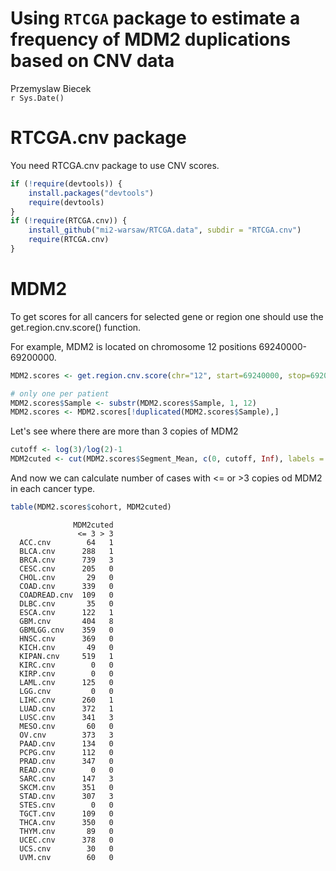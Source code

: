 # Using `RTCGA` package to estimate a frequency of MDM2 duplications based on CNV data
Przemyslaw Biecek  
`r Sys.Date()`  



# RTCGA.cnv package

You need RTCGA.cnv package to use CNV scores.


```r
if (!require(devtools)) {
    install.packages("devtools")
    require(devtools)
}
if (!require(RTCGA.cnv)) {
    install_github("mi2-warsaw/RTCGA.data", subdir = "RTCGA.cnv")
    require(RTCGA.cnv)
}
```


# MDM2

To get scores for all cancers for selected gene or region one should use
the get.region.cnv.score() function.

For example, MDM2 is located on chromosome 12 positions 69240000-69200000.


```r
MDM2.scores <- get.region.cnv.score(chr="12", start=69240000, stop=69200000)

# only one per patient
MDM2.scores$Sample <- substr(MDM2.scores$Sample, 1, 12)
MDM2.scores <- MDM2.scores[!duplicated(MDM2.scores$Sample),]
```

Let's see where there are more than 3 copies of MDM2


```r
cutoff <- log(3)/log(2)-1
MDM2cuted <- cut(MDM2.scores$Segment_Mean, c(0, cutoff, Inf), labels = c("<= 3", "> 3"))
```

And now we can calculate number of cases with <= or >3 copies od MDM2 in each cancer type.


```r
table(MDM2.scores$cohort, MDM2cuted)
```

```
              MDM2cuted
               <= 3 > 3
  ACC.cnv        64   1
  BLCA.cnv      288   1
  BRCA.cnv      739   3
  CESC.cnv      205   0
  CHOL.cnv       29   0
  COAD.cnv      339   0
  COADREAD.cnv  109   0
  DLBC.cnv       35   0
  ESCA.cnv      122   1
  GBM.cnv       404   8
  GBMLGG.cnv    359   0
  HNSC.cnv      369   0
  KICH.cnv       49   0
  KIPAN.cnv     519   1
  KIRC.cnv        0   0
  KIRP.cnv        0   0
  LAML.cnv      125   0
  LGG.cnv         0   0
  LIHC.cnv      260   1
  LUAD.cnv      372   1
  LUSC.cnv      341   3
  MESO.cnv       60   0
  OV.cnv        373   3
  PAAD.cnv      134   0
  PCPG.cnv      112   0
  PRAD.cnv      347   0
  READ.cnv        0   0
  SARC.cnv      147   3
  SKCM.cnv      351   0
  STAD.cnv      307   3
  STES.cnv        0   0
  TGCT.cnv      109   0
  THCA.cnv      350   0
  THYM.cnv       89   0
  UCEC.cnv      378   0
  UCS.cnv        30   0
  UVM.cnv        60   0
```
